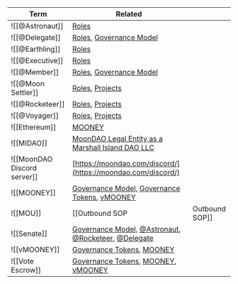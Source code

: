 | Term                        | Related                                                                                                                        |                |
| --------------------------- | ------------------------------------------------------------------------------------------------------------------------------ | -------------- |
| ![[@Astronaut]]             | [Roles](Roles.md)                                                                                                              |                |
| ![[@Delegate]]              | [Roles](Roles.md), [Governance Model](Governance%20Model.md)                                                                   |                |
| ![[@Earthling]]             | [Roles](Roles.md)                                                                                                              |                |
| ![[@Executive]]             | [Roles](Roles.md)                                                                                                              |                |
| ![[@Member]]                | [Roles](Roles.md), [Governance Model](Governance%20Model.md)                                                                   |                |
| ![[@Moon Settler]]          | [Roles](Roles.md), [Projects](../../docs/Projects.md)                                                                          |                |
| ![[@Rocketeer]]             | [Roles](Roles.md), [Projects](../../docs/Projects.md)                                                                          |                |
| ![[@Voyager]]               | [Roles](Roles.md), [Projects](../../docs/Projects.md)                                                                          |                |
| ![[Ethereum]]               | [MOONEY](MOONEY.md)                                                                                                            |                |
| ![[MIDAO]]                  | [MoonDAO Legal Entity as a Marshall Island DAO LLC](MoonDAO%20Legal%20Entity%20as%20a%20Marshall%20Island%20DAO%20LLC.md)      |                |
| ![[MoonDAO Discord server]] | [https://moondao.com/discord/](https://moondao.com/discord/)                                                                   |                |
| ![[MOONEY]]                 | [Governance Model](Governance%20Model.md), [Governance Tokens](Governance%20Tokens.md), [vMOONEY](vMOONEY.md)                  |                |
| ![[MOU]]                    | [[Outbound SOP                                                                                                                 | Outbound SOP]] |
| ![[Senate]]                 | [Governance Model](Governance%20Model.md), [@Astronaut](@Astronaut.md), [@Rocketeer](@Rocketeer.md), [@Delegate](@Delegate.md) |                |
| ![[vMOONEY]]                | [Governance Tokens](Governance%20Tokens.md), [MOONEY](MOONEY.md)                                                               |                |
| ![[Vote Escrow]]            | [Governance Tokens](Governance%20Tokens.md), [MOONEY](MOONEY.md), [vMOONEY](vMOONEY.md)                                        |                |
